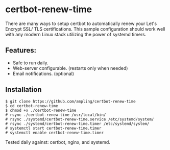 # certbot-renew-time

There are many ways to setup certbot to automatically renew your Let's Encrypt SSL/ TLS certifications. This sample configuration should work well with any modern Linux stack utilizing the power of systemd timers.


## Features:
* Safe to run daily. 
* Web-server configurable. (restarts only when needed)
* Email notifications. (optional)


## Installation
```
$ git clone https://github.com/ampling/certbot-renew-time
$ cd certbot-renew-time
$ chmod +x ./certbot-renew-time
# rsync ./certbot-renew-time /usr/local/bin/
# rsync ./systemd/certbot-renew-time.service /etc/systemd/system/
# rsync ./systemd/certbot-renew-time.timer /etc/systemd/system/
# systemctl start certbot-renew-time.timer
# systemctl enable certbot-renew-time.timer
```

Tested daily against:  certbot, nginx, and systemd.
